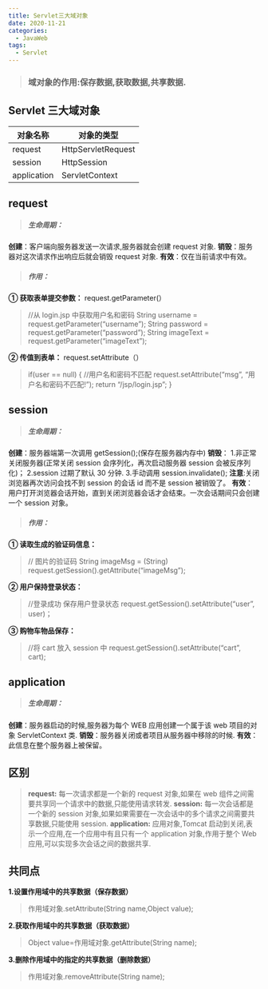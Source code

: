 ```yaml
---
title: Servlet三大域对象
date: 2020-11-21
categories:
  - JavaWeb
tags:
  - Servlet
---
```


> ### 域对象的作用:保存数据,获取数据,共享数据.

## Servlet 三大域对象

| 对象名称    | 对象的类型         |
| ----------- | ------------------ |
| request     | HttpServletRequest |
| session     | HttpSession        |
| application | ServletContext     |

## request

> ##### 生命周期：

**创建**：客户端向服务器发送一次请求,服务器就会创建 request 对象.
**销毁**：服务器对这次请求作出响应后就会销毁 request 对象.
**有效**：仅在当前请求中有效。

> ##### 作用：

**① 获取表单提交参数：** request.getParameter(）

> //从 login.jsp 中获取用户名和密码
> String username = request.getParameter(“username”);
> String password = request.getParameter(“password”);
> String imageText = request.getParameter(“imageText”);

**② 传值到表单：** request.setAttribute（）

> if(user == null) {
> //用户名和密码不匹配
> request.setAttribute(“msg”, “用户名和密码不匹配!”);
> return “/jsp/login.jsp”;
> }

## session

> ##### 生命周期：

**创建**：服务器端第一次调用 getSession();(保存在服务器内存中)
**销毁**： 1.非正常关闭服务器(正常关闭 session 会序列化，再次启动服务器 session 会被反序列化)；
2.session 过期了默认 30 分钟. 3.手动调用 session.invalidate();
**注意**:关闭浏览器再次访问会找不到 session 的会话 id 而不是 session 被销毁了。
**有效**：用户打开浏览器会话开始，直到关闭浏览器会话才会结束。一次会话期间只会创建一个 session 对象。

> ##### 作用：

**① 读取生成的验证码信息：**

> // 图片的验证码
> String imageMsg = (String) request.getSession().getAttribute(“imageMsg”);

**② 用户保持登录状态：**

> //登录成功 保存用户登录状态
> request.getSession().setAttribute(“user”, user)；

**③ 购物车物品保存：**

> //将 cart 放入 session 中
> request.getSession().setAttribute(“cart”, cart);

## application

> ##### 生命周期：

**创建**：服务器启动的时候,服务器为每个 WEB 应用创建一个属于该 web 项目的对象 ServletContext 类.
**销毁**：服务器关闭或者项目从服务器中移除的时候.
**有效**：此信息在整个服务器上被保留。

## 区别

> **request:** 每一次请求都是一个新的 request 对象,如果在 web 组件之间需要共享同一个请求中的数据,只能使用请求转发.
> **session:** 每一次会话都是一个新的 session 对象,如果如果需要在一次会话中的多个请求之间需要共享数据,只能使用 session.
> **application:** 应用对象,Tomcat 启动到关闭,表示一个应用,在一个应用中有且只有一个 application 对象,作用于整个 Web 应用,可以实现多次会话之间的数据共享.

## 共同点

**1.设置作用域中的共享数据（保存数据）**

> 作用域对象.setAttribute(String name,Object value);

**2.获取作用域中的共享数据（获取数据）**

> Object value=作用域对象.getAttribute(String name);

**3.删除作用域中的指定的共享数据（删除数据）**

> 作用域对象.removeAttribute(String name);
